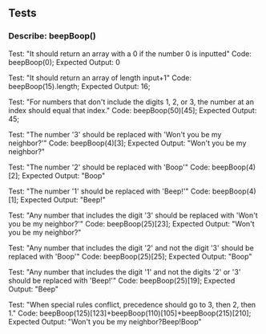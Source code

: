 ## Tests
### Describe: beepBoop()

Test: "It should return an array with a 0 if the number 0 is inputted"
Code: beepBoop(0);
Expected Output: 0

Test: "It should return an array of length input+1"
Code: beepBoop(15).length;
Expected Output: 16;

Test: "For numbers that don't include the digits 1, 2, or 3, the number at an index should equal that index."
Code: beepBoop(50)[45];
Expected Output: 45;

Test: "The number '3' should be replaced with 'Won't you be my neighbor?'"
Code: beepBoop(4)[3];
Expected Output: "Won't you be my neighbor?"

Test: "The number '2' should be replaced with 'Boop'"
Code: beepBoop(4)[2];
Expected Output: "Boop"

Test: "The number '1' should be replaced with 'Beep!'"
Code: beepBoop(4)[1];
Expected Output: "Beep!"

Test: "Any number that includes the digit '3' should be replaced with 'Won't you be my neighbor?'"
Code: beepBoop(25)[23];
Expected Output: "Won't you be my neighbor?"

Test: "Any number that includes the digit '2' and not the digit '3' should be replaced with 'Boop'"
Code: beepBoop(25)[25];
Expected Output: "Boop"

Test: "Any number that includes the digit '1' and not the digits '2' or '3' should be replaced with 'Beep!'"
Code: beepBoop(25)[19];
Expected Output: "Beep"

Test: "When special rules conflict, precedence should go to 3, then 2, then 1."
Code: beepBoop(125)[123]+beepBoop(110)[105]+beepBoop(215)[210];
Expected Output: "Won't you be my neighbor?Beep!Boop"